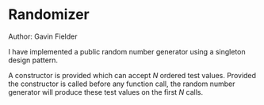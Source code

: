 # Randomizer


Author: Gavin Fielder

I have implemented a public random number generator using a singleton design pattern.

A constructor is provided which can accept _N_ ordered test values. Provided the constructor is called before any function call, the random number generator will produce these test values on the first _N_ calls. 